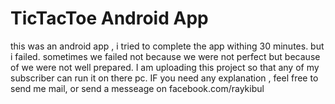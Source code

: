 # TicTacToe Android App
 this was an android app , i tried to complete the app withing 30 minutes. but i failed. sometimes we failed not because we were not perfect but because of we were not well prepared. I am uploading this project so that any of my subscriber can run it on there pc. IF you need any explanation , feel free to send me mail, or send a messeage on facebook.com/raykibul
